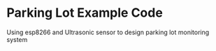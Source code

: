 # Parking Lot Example Code

Using esp8266 and Ultrasonic sensor to design parking lot monitoring system

